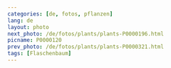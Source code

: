 ```yaml
---
categories: [de, fotos, pflanzen]
lang: de
layout: photo
next_photo: /de/fotos/plants/plants-P0000196.html
picname: P0000120
prev_photo: /de/fotos/plants/plants-P0000321.html
tags: [Flaschenbaum]
---
```

